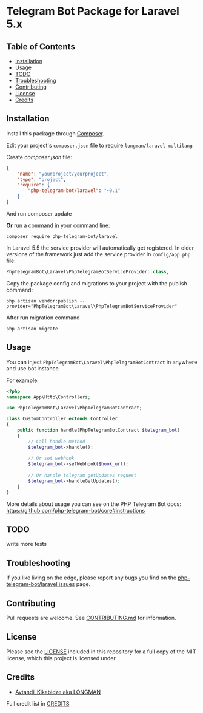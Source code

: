 # Telegram Bot Package for Laravel 5.x

## Table of Contents
- [Installation](#installation)
- [Usage](#usage)
- [TODO](#todo)
- [Troubleshooting](#troubleshooting)
- [Contributing](#contributing)
- [License](#license)
- [Credits](#credits)

## Installation

Install this package through [Composer](https://getcomposer.org/).

Edit your project's `composer.json` file to require `longman/laravel-multilang`

Create *composer.json* file:
```json
{
    "name": "yourproject/yourproject",
    "type": "project",
    "require": {
        "php-telegram-bot/laravel": "~0.1"
    }
}
```
And run composer update

**Or** run a command in your command line:

    composer require php-telegram-bot/laravel

In Laravel 5.5 the service provider will automatically get registered. 
In older versions of the framework just add the service provider in `config/app.php` file:

```php
PhpTelegramBot\Laravel\PhpTelegramBotServiceProvider::class,
```

Copy the package config and migrations to your project with the publish command:

    php artisan vendor:publish --provider="PhpTelegramBot\Laravel\PhpTelegramBotServiceProvider"


After run migration command

    php artisan migrate

## Usage

You can inject `PhpTelegramBot\Laravel\PhpTelegramBotContract` in anywhere and use bot instance

For example:

```php
<?php
namespace App\Http\Controllers;

use PhpTelegramBot\Laravel\PhpTelegramBotContract;

class CustomController extends Controller
{
    public function handle(PhpTelegramBotContract $telegram_bot)
    {
        // Call handle method
        $telegram_bot->handle();
        
        // Or set webhook 
        $telegram_bot->setWebhook($hook_url);
        
        // Or handle telegram getUpdates request
        $telegram_bot->handleGetUpdates();
    }
}

```

More details about usage you can see on the PHP Telegram Bot docs: https://github.com/php-telegram-bot/core#instructions

## TODO

write more tests

## Troubleshooting

If you like living on the edge, please report any bugs you find on the
[php-telegram-bot/laravel issues](https://github.com/php-telegram-bot/laravel/issues) page.

## Contributing

Pull requests are welcome.
See [CONTRIBUTING.md](CONTRIBUTING.md) for information.

## License

Please see the [LICENSE](LICENSE.md) included in this repository for a full copy of the MIT license,
which this project is licensed under.

## Credits

- [Avtandil Kikabidze aka LONGMAN](https://github.com/akalongman)

Full credit list in [CREDITS](CREDITS)
